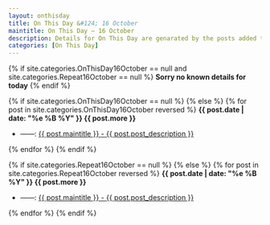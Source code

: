 ```yaml
---
layout: onthisday
title: On This Day &#124; 16 October
maintitle: On This Day — 16 October
description: Details for On This Day are genarated by the posts added to the website so the content is subject to changes/updates over time.
categories: [On This Day]
---
```


{% if site.categories.OnThisDay16October == null and site.categories.Repeat16October == null %}
<strong>Sorry no known details for today</strong>
{% endif %}

{% if site.categories.OnThisDay16October == null %}
{% else %}
{% for post in site.categories.OnThisDay16October reversed %}
<strong>{{ post.date | date: "%e %B %Y" }} {{ post.more }}</strong>
<ul>
<li> ——: <a href="{{ post.url }}">{{ post.maintitle }} - {{ post.post_description }}</a></li>
</ul>
{% endfor %}
{% endif %}

{% if site.categories.Repeat16October == null %}
{% else %}
{% for post in site.categories.Repeat16October reversed %}
<strong>{{ post.date | date: "%e %B %Y" }} {{ post.more }}</strong>
<ul>
<li> ——: <a href="{{ post.url }}">{{ post.maintitle }} - {{ post.post_description }}</a></li>
</ul>
{% endfor %}
{% endif %}
